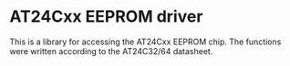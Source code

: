 # AT24Cxx EEPROM driver
This is a library for accessing the AT24Cxx EEPROM chip. The functions were written according to the AT24C32/64 datasheet.

